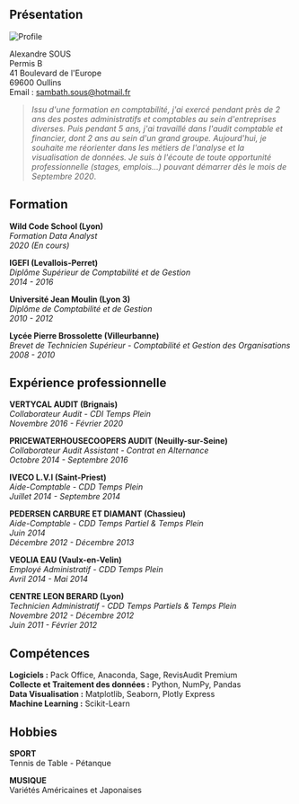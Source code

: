 ## Présentation

![Profile](https://media-exp1.licdn.com/dms/image/C5603AQGWAtYqp4V4oQ/profile-displayphoto-shrink_200_200/0?e=1596067200&v=beta&t=ulJSkGr8crvnNguJqRiOHEAFUwbFos_sIVaGALgrElI)

Alexandre SOUS <br/>
Permis B <br/>
41 Boulevard de l'Europe <br/>
69600 Oullins <br/>
Email : sambath.sous@hotmail.fr

> _Issu d'une formation en comptabilité, j'ai exercé pendant près de 2 ans des postes administratifs et comptables au sein
> d'entreprises diverses. Puis pendant 5 ans, j'ai travaillé dans l'audit comptable et financier, dont 2 ans au sein d'un
> grand groupe. Aujourd'hui, je souhaite me réorienter dans les métiers de l'analyse et la visualisation de données.
> Je suis à l'écoute de toute opportunité professionnelle (stages, emplois...) pouvant démarrer dès le mois de Septembre 2020_.

## Formation

__Wild Code School (Lyon)__ <br/>
_Formation Data Analyst_ <br/>
_2020 (En cours)_

__IGEFI (Levallois-Perret)__ <br/>
_Diplôme Supérieur de Comptabilité et de Gestion_ <br/>
_2014 - 2016_

__Université Jean Moulin (Lyon 3)__ <br/>
_Diplôme de Comptabilité et de Gestion_ <br/>
_2010 - 2012_

__Lycée Pierre Brossolette (Villeurbanne)__ <br/>
_Brevet de Technicien Supérieur - Comptabilité et Gestion des Organisations_ <br/>
_2008 - 2010_

## Expérience professionnelle

__VERTYCAL AUDIT (Brignais)__ <br/>
_Collaborateur Audit - CDI Temps Plein_ <br/>
_Novembre 2016 - Février 2020_

__PRICEWATERHOUSECOOPERS AUDIT (Neuilly-sur-Seine)__ <br/>
_Collaborateur Audit Assistant - Contrat en Alternance_ <br/>
_Octobre 2014 - Septembre 2016_

__IVECO L.V.I (Saint-Priest)__ <br/>
_Aide-Comptable - CDD Temps Plein_ <br/>
_Juillet 2014 - Septembre 2014_

__PEDERSEN CARBURE ET DIAMANT (Chassieu)__ <br/>
_Aide-Comptable - CDD Temps Partiel & Temps Plein_ <br/>
_Juin 2014_ <br/>
_Décembre 2012 - Décembre 2013_

__VEOLIA EAU (Vaulx-en-Velin)__ <br/>
_Employé Administratif - CDD Temps Plein_ <br/>
_Avril 2014 - Mai 2014_

__CENTRE LEON BERARD (Lyon)__ <br/>
_Technicien Administratif - CDD Temps Partiels & Temps Plein_ <br/>
_Novembre 2012 - Décembre 2012_ <br/>
_Juin 2011 - Février 2012_

## Compétences

__Logiciels :__ Pack Office, Anaconda, Sage, RevisAudit Premium <br/>
__Collecte et Traitement des données :__ Python, NumPy, Pandas <br/>
__Data Visualisation :__ Matplotlib, Seaborn, Plotly Express <br/>
__Machine Learning :__ Scikit-Learn

## Hobbies

__SPORT__ <br/>
Tennis de Table - Pétanque

__MUSIQUE__ <br/>
Variétés Américaines et Japonaises
